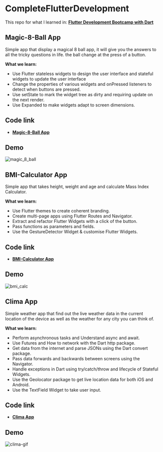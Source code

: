 # CompleteFlutterDevelopment
This repo for what I learned in: 
<a href="https://www.udemy.com/course/flutter-bootcamp-with-dart/"  target="_blank"> **Flutter Development Bootcamp with Dart**</a>

##  Magic-8-Ball App
Simple app that display a magical 8 ball app, it will give you the answers to all the tricky questions in life. the ball change at the press of a button.

**What we learn:**
* Use Flutter stateless widgets to design the user interface and stateful widgets to update the user interface
* Change the properties of various widgets and onPressed listeners to detect when buttons are pressed.
* Use setState to mark the widget tree as dirty and requiring update on the next render.
* Use Expanded to make widgets adapt to screen dimensions.

## Code link
* <a href="https://github.com/Hosam11/CompleteFlutterDevelopment/tree/main/magic_8_ball"  target="_blank"> **Magic-8-Ball App**</a>

## Demo
![magic_8_ball](https://user-images.githubusercontent.com/18370055/102728842-b5a95300-4336-11eb-8adc-f5eec4ca6439.gif)
##

##  BMI-Calculator App
Simple app that takes height, weight and age and calculate Mass Index Calculator.

**What we learn:**
* Use Flutter themes to create coherent branding.
* Create multi-page apps using Flutter Routes and Navigator.
* Extract and refactor Flutter Widgets with a click of the button.
* Pass functions as parameters and fields.
* Use the GestureDetector Widget & customise Flutter Widgets.

## Code link
* <a href="https://github.com/Hosam11/CompleteFlutterDevelopment/tree/main/bmi_calculator"  target="_blank"> **BMI-Calculator App**</a>

## Demo
![bmi_calc](https://user-images.githubusercontent.com/18370055/103467052-a9b88a80-4d53-11eb-8a8a-00bd32998d1f.gif)
##

## Clima App
Simple weather app that find out the live weather data in the current location of the device as well as the weather for any city you can think of.

**What we learn:**
* Perform asynchronous tasks and Understand async and await.
* Use Futures and How to network with the Dart http package.
* Get data from the internet and parse JSONs using the Dart convert package.
* Pass data forwards and backwards between screens using the Navigator.
* Handle exceptions in Dart using try/catch/throw and lifecycle of Stateful Widgets.
* Use the Geolocator package to get live location data for both iOS and Android.
* Use the TextField Widget to take user input.

## Code link
* <a href="https://github.com/Hosam11/CompleteFlutterDevelopment/tree/main/bmi_calculator"  target="_blank"> **Clima App**</a>

## Demo
![clima-gif](https://user-images.githubusercontent.com/18370055/104140198-e53cff80-53b8-11eb-9f80-82a9c821f1ac.gif)

